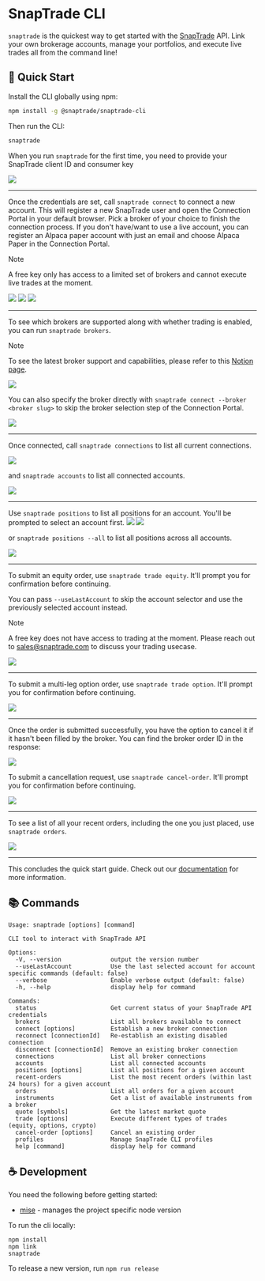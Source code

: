 # SnapTrade CLI

`snaptrade` is the quickest way to get started with the [SnapTrade](https://snaptrade.com/) API. Link your own brokerage accounts, manage your portfolios, and execute live trades all from the command line!

## 🚀 Quick Start

Install the CLI globally using npm:

```bash
npm install -g @snaptrade/snaptrade-cli
```

Then run the CLI:

```bash
snaptrade
```

When you run `snaptrade` for the first time, you need to provide your SnapTrade client ID and consumer key

<img src="docs/snaptrade-start.png" />

---

Once the credentials are set, call `snaptrade connect` to connect a new account. This will register a new SnapTrade user and open the Connection Portal in your default browser. Pick a broker of your choice to finish the connection process. If you don't have/want to use a live account, you can register an Alpaca paper account with just an email and choose Alpaca Paper in the Connection Portal.

> [!NOTE]
> A free key only has access to a limited set of brokers and cannot execute live trades at the moment.

<img src="docs/snaptrade-connect.png" />
<img src="docs/snaptrade-select.png" />
<img src="docs/snaptrade-connect-complete.png" />

---

To see which brokers are supported along with whether trading is enabled, you can run `snaptrade brokers`.

> [!NOTE]
> To see the latest broker support and capabilities, please refer to this [Notion page](https://snaptrade.notion.site/brokerages).

<img src="docs/snaptrade-brokers.png" />

You can also specify the broker directly with `snaptrade connect --broker <broker slug>` to skip the broker selection step of the Connection Portal.

<img src="docs/snaptrade-connect-broker.png" />

---

Once connected, call `snaptrade connections` to list all current connections.

<img src="docs/snaptrade-connections.png" />

and `snaptrade accounts` to list all connected accounts.

<img src="docs/snaptrade-accounts.png" />

---

Use `snaptrade positions` to list all positions for an account. You'll be prompted to select an account first.
<img src="docs/snaptrade-account-prompt.png" />
<img src="docs/snaptrade-positions.png" />

or `snaptrade positions --all` to list all positions across all accounts.

<img src="docs/snaptrade-positions-all.png" />

---

To submit an equity order, use `snaptrade trade equity`. It'll prompt you for confirmation before continuing.

You can pass `--useLastAccount` to skip the account selector and use the previously selected account instead.

> [!NOTE]
> A free key does not have access to trading at the moment. Please reach out to sales@snaptrade.com to discuss your trading usecase.

<img src="docs/snaptrade-trade-equity.png" />

---

To submit a multi-leg option order, use `snaptrade trade option`. It'll prompt you for confirmation before continuing.

<img src="docs/snaptrade-trade-option.png" />

---

Once the order is submitted successfully, you have the option to cancel it if it hasn't been filled by the broker. You can find the broker order ID in the response:

<img src="docs/snaptrade-trade-equity-success.png" />

To submit a cancellation request, use `snaptrade cancel-order`. It'll prompt you for confirmation before continuing.

<img src="docs/snaptrade-cancel-order.png" />

---

To see a list of all your recent orders, including the one you just placed, use `snaptrade orders`.

<img src="docs/snaptrade-orders.png" />

---

This concludes the quick start guide. Check out our [documentation](https://docs.snaptrade.com) for more information.

## 📚 Commands

```
Usage: snaptrade [options] [command]

CLI tool to interact with SnapTrade API

Options:
  -V, --version              output the version number
  --useLastAccount           Use the last selected account for account specific commands (default: false)
  --verbose                  Enable verbose output (default: false)
  -h, --help                 display help for command

Commands:
  status                     Get current status of your SnapTrade API credentials
  brokers                    List all brokers available to connect
  connect [options]          Establish a new broker connection
  reconnect [connectionId]   Re-establish an existing disabled connection
  disconnect [connectionId]  Remove an existing broker connection
  connections                List all broker connections
  accounts                   List all connected accounts
  positions [options]        List all positions for a given account
  recent-orders              List the most recent orders (within last 24 hours) for a given account
  orders                     List all orders for a given account
  instruments                Get a list of available instruments from a broker
  quote [symbols]            Get the latest market quote
  trade [options]            Execute different types of trades (equity, options, crypto)
  cancel-order [options]     Cancel an existing order
  profiles                   Manage SnapTrade CLI profiles
  help [command]             display help for command
```

## ☕️ Development

You need the following before getting started:

- [mise](https://mise.jdx.dev/) - manages the project specific node version

To run the cli locally:

```
npm install
npm link
snaptrade
```

To release a new version, run `npm run release`

